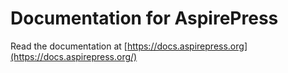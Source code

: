 # Documentation for AspirePress

Read the documentation at [https://docs.aspirepress.org](https://docs.aspirepress.org/)
